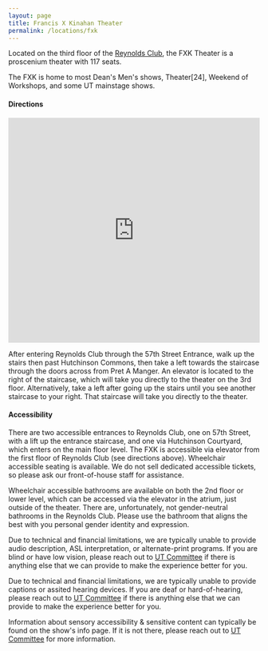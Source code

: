 ```yaml
---
layout: page
title: Francis X Kinahan Theater
permalink: /locations/fxk
---
```


Located on the third floor of the [Reynolds Club](https://studentcenters.uchicago.edu/reynolds-club/), the FXK Theater is a proscenium theater with 117 seats. 

The FXK is home to most Dean's Men's shows, Theater\[24\], Weekend of Workshops, and some UT mainstage shows. 

#### **Directions** 

<iframe src="https://www.google.com/maps/embed?pb=!1m18!1m12!1m3!1d1250!2d-87.59849774079592!3d41.79118247269795!2m3!1f0!2f0!3f0!3m2!1i1024!2i768!4f13.1!3m3!1m2!1s0x880e2915e54d6d6d%3A0x80dd58be294ea54b!2sReynolds%20Club!5e1!3m2!1sen!2sca!4v1750471040120!5m2!1sen!2sca" width="600" height="450" style="border:0; display:block; margin:auto; margin-bottom:0.5rem; width:min(100%, 600px); aspect-ratio:4/3" allowfullscreen="" loading="lazy" referrerpolicy="no-referrer-when-downgrade"></iframe>

After entering Reynolds Club through the 57th Street Entrance, walk up the stairs then past Hutchinson Commons, then take a left towards the staircase through the doors across from Pret A Manger. An elevator is located to the right of the staircase, which will take you directly to the theater on the 3rd floor. Alternatively, take a left after going up the stairs until you see another staircase to your right. That staircase will take you directly to the theater.

#### **Accessibility**

There are two accessible entrances to Reynolds Club, one on 57th Street, with a lift up the entrance staircase, and one via Hutchinson Courtyard, which enters on the main floor level. The FXK is accessible via elevator from the first floor of Reynolds Club (see directions above). Wheelchair accessible seating is available. We do not sell dedicated accessible tickets, so please ask our front-of-house staff for assistance.

Wheelchair accessible bathrooms are available on both the 2nd floor or lower level, which can be accessed via the elevator in the atrium, just outside of the theater. There are, unfortunately, not gender-neutral bathrooms in the Reynolds Club. Please use the bathroom that aligns the best with you personal gender identity and expression.

Due to technical and financial limitations, we are typically unable to provide audio description, ASL interpretation, or alternate-print programs. If you are blind or have low vision, please reach out to [UT Committee](mailto:ut-committee@uchicago.edu) if there is anything else that we can provide to make the experience better for you.

Due to technical and financial limitations, we are typically unable to provide captions or assited hearing devices. If you are deaf or hard-of-hearing, please reach out to [UT Committee](mailto:ut-committee@uchicago.edu) if there is anything else that we can provide to make the experience better for you.

Information about sensory accessibility & sensitive content can typically be found on the show's info page. If it is not there, please reach out to [UT Committee](mailto:ut-committee@uchicago.edu) for more information.
